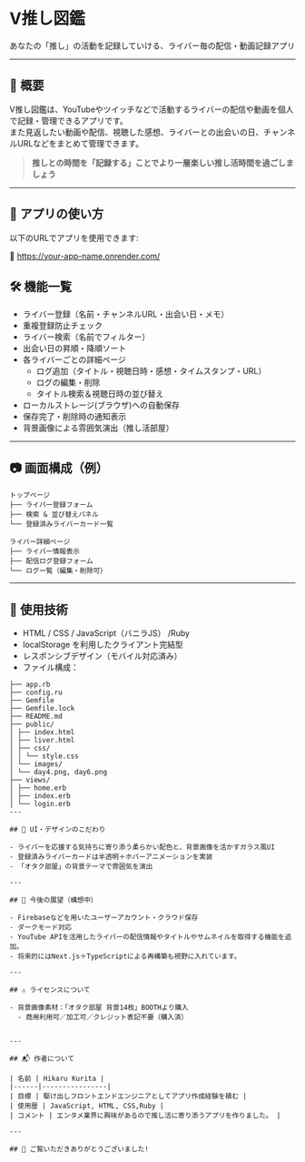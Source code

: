 
# V推し図鑑

あなたの「推し」の活動を記録していける、ライバー毎の配信・動画記録アプリ

---

## 📌 概要

V推し図鑑は、YouTubeやツイッチなどで活動するライバーの配信や動画を個人で記録・管理できるアプリです。  
また見返したい動画や配信、視聴した感想、ライバーとの出会いの日、チャンネルURLなどをまとめて管理できます。

> **推しとの時間を「記録する」ことでより一層楽しい推し活時間を過ごしましょう**

---

## 🚀 アプリの使い方

以下のURLでアプリを使用できます:

🔗 https://your-app-name.onrender.com/ 


## 🛠 機能一覧

- ライバー登録（名前・チャンネルURL・出会い日・メモ）
- 重複登録防止チェック
- ライバー検索（名前でフィルター）
- 出会い日の昇順・降順ソート
- 各ライバーごとの詳細ページ
  - ログ追加（タイトル・視聴日時・感想・タイムスタンプ・URL）
  - ログの編集・削除
  - タイトル検索＆視聴日時の並び替え
- ローカルストレージ(ブラウザ)への自動保存
- 保存完了・削除時の通知表示
- 背景画像による雰囲気演出（推し活部屋）

---

## 📷 画面構成（例）

```
トップページ
├── ライバー登録フォーム
├── 検索 & 並び替えパネル
└── 登録済みライバーカード一覧

ライバー詳細ページ
├── ライバー情報表示
├── 配信ログ登録フォーム
└── ログ一覧（編集・削除可）
```

---

## 🧪 使用技術

- HTML / CSS / JavaScript（バニラJS） /Ruby
- localStorage を利用したクライアント完結型
- レスポンシブデザイン（モバイル対応済み）
- ファイル構成：

```
├── app.rb 
├── config.ru 
├── Gemfile
├── Gemfile.lock
├── README.md
├── public/
│ ├── index.html 
│ ├── liver.html 
│ ├── css/
│ │ └── style.css
│ └── images/
│ └── day4.png, day6.png 
├── views/ 
│ ├── home.erb
│ ├── index.erb
│ └── login.erb
---

## 🎨 UI・デザインのこだわり

- ライバーを応援する気持ちに寄り添う柔らかい配色と、背景画像を活かすガラス風UI
- 登録済みライバーカードは半透明＋ホバーアニメーションを実装
- 「オタク部屋」の背景テーマで雰囲気を演出

---

## 🚀 今後の展望（構想中）

- Firebaseなどを用いたユーザーアカウント・クラウド保存
- ダークモード対応
- YouTube APIを活用したライバーの配信情報やタイトルやサムネイルを取得する機能を追加。
- 将来的にはNext.js＋TypeScriptによる再構築も視野に入れています。

---

## ⚠ ライセンスについて

- 背景画像素材：「オタク部屋 背景14枚」BOOTHより購入
  - 商用利用可／加工可／クレジット表記不要（購入済）


---

## 📬 作者について

| 名前 | Hikaru Kurita |
|------|----------------|
| 目標 | 駆け出しフロントエンドエンジニアとしてアプリ作成経験を積む |
| 使用歴 | JavaScript, HTML, CSS,Ruby |
| コメント | エンタメ業界に興味があるので推し活に寄り添うアプリを作りました。 |

---

## 💬 ご覧いただきありがとうございました!